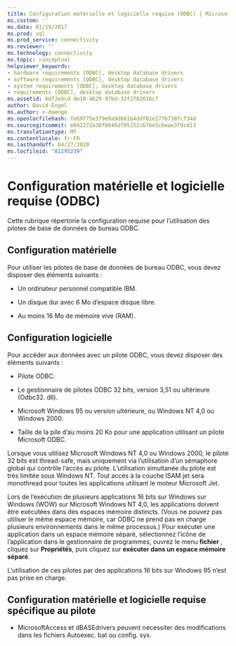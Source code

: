 ```yaml
---
title: Configuration matérielle et logicielle requise (ODBC) | Microsoft Docs
ms.custom: ''
ms.date: 01/19/2017
ms.prod: sql
ms.prod_service: connectivity
ms.reviewer: ''
ms.technology: connectivity
ms.topic: conceptual
helpviewer_keywords:
- hardware requirements [ODBC], desktop database drivers
- software requirements [ODBC], desktop database drivers
- system requirements [ODBC], desktop database drivers
- requirements [ODBC], desktop database drivers
ms.assetid: 6df2e9cd-de10-4629-97bd-32f2782616c7
author: David-Engel
ms.author: v-daenge
ms.openlocfilehash: fe69775e379e9a9d661b4ddf81e577b738fcf34d
ms.sourcegitcommit: e042272a38fb646df05152c676e5cbeae3f9cd13
ms.translationtype: MT
ms.contentlocale: fr-FR
ms.lasthandoff: 04/27/2020
ms.locfileid: "81295239"
---
```

# <a name="hardware-and-software-requirements-odbc"></a>Configuration matérielle et logicielle requise (ODBC)
Cette rubrique répertorie la configuration requise pour l’utilisation des pilotes de base de données de bureau ODBC.  
  
## <a name="hardware-requirements"></a>Configuration matérielle  
 Pour utiliser les pilotes de base de données de bureau ODBC, vous devez disposer des éléments suivants :  
  
-   Un ordinateur personnel compatible IBM.  
  
-   Un disque dur avec 6 Mo d’espace disque libre.  
  
-   Au moins 16 Mo de mémoire vive (RAM).  
  
## <a name="software-requirements"></a>Configuration logicielle  
 Pour accéder aux données avec un pilote ODBC, vous devez disposer des éléments suivants :  
  
-   Pilote ODBC.  
  
-   Le gestionnaire de pilotes ODBC 32 bits, version 3,51 ou ultérieure (Odbc32. dll).  
  
-   Microsoft Windows 95 ou version ultérieure, ou Windows NT 4,0 ou Windows 2000.  
  
-   Taille de la pile d’au moins 20 Ko pour une application utilisant un pilote Microsoft ODBC.  
  
 Lorsque vous utilisez Microsoft Windows NT 4,0 ou Windows 2000, le pilote 32 bits est thread-safe, mais uniquement via l’utilisation d’un sémaphore global qui contrôle l’accès au pilote. L’utilisation simultanée du pilote est très limitée sous Windows NT. Tout accès à la couche ISAM jet sera monothread pour toutes les applications utilisant le moteur Microsoft Jet.  
  
 Lors de l’exécution de plusieurs applications 16 bits sur Windows sur Windows (WOW) sur Microsoft Windows NT 4,0, les applications doivent être exécutées dans des espaces mémoire distincts. (Vous ne pouvez pas utiliser le même espace mémoire, car ODBC ne prend pas en charge plusieurs environnements dans le même processus.) Pour exécuter une application dans un espace mémoire séparé, sélectionnez l’icône de l’application dans le gestionnaire de programmes, ouvrez le menu **fichier** , cliquez sur **Propriétés**, puis cliquez sur **exécuter dans un espace mémoire séparé**.  
  
 L’utilisation de ces pilotes par des applications 16 bits sur Windows 95 n’est pas prise en charge.  
  
## <a name="driver-specific-hardware-and-software-requirements"></a>Configuration matérielle et logicielle requise spécifique au pilote  
  
-   MicrosoftAccess et dBASEdrivers peuvent nécessiter des modifications dans les fichiers Autoexec. bat ou config. sys.
